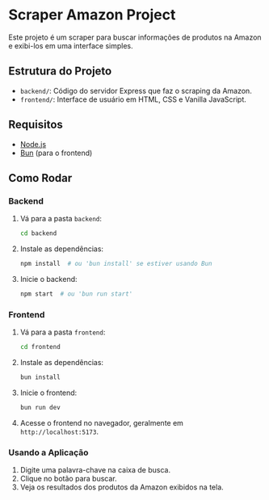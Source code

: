 # Scraper Amazon Project

Este projeto é um scraper para buscar informações de produtos na Amazon e exibi-los em uma interface simples.

## Estrutura do Projeto

- `backend/`: Código do servidor Express que faz o scraping da Amazon.
- `frontend/`: Interface de usuário em HTML, CSS e Vanilla JavaScript.

## Requisitos

- [Node.js](https://nodejs.org/)
- [Bun](https://bun.sh/) (para o frontend)

## Como Rodar

### Backend

1. Vá para a pasta `backend`:

    ```bash
    cd backend
    ```

2. Instale as dependências:

    ```bash
    npm install  # ou 'bun install' se estiver usando Bun
    ```

3. Inicie o backend:

    ```bash
    npm start  # ou 'bun run start'
    ```

### Frontend

1. Vá para a pasta `frontend`:

    ```bash
    cd frontend
    ```

2. Instale as dependências:

    ```bash
    bun install
    ```

3. Inicie o frontend:

    ```bash
    bun run dev
    ```

4. Acesse o frontend no navegador, geralmente em `http://localhost:5173`.

### Usando a Aplicação

1. Digite uma palavra-chave na caixa de busca.
2. Clique no botão para buscar.
3. Veja os resultados dos produtos da Amazon exibidos na tela.
